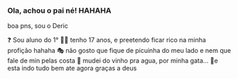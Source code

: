 ### Ola,  achou o pai né! HAHAHA

boa pns, sou o Deric

 ❓ Sou aluno do 1° 
 😶‍🌫️ tenho 17 anos, e preetendo ficar rico na minha profição hahaha
 🎭 não gosto que fique de picuinha do meu lado e nem que fale de min pelas costa 
 🐻 mudei do vinho pra agua, por minha gata...
 🏅e esta indo tudo bem ate agora graças a deus

